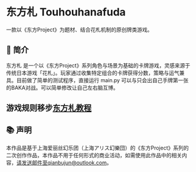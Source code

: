 # 东方札 Touhouhanafuda
一款以《东方Project》为题材、结合花札机制的原创牌类游戏。

## 🎴 简介
东方札 是一个以《东方Project》系列角色与场景为基础的卡牌游戏，灵感来源于传统日本游戏「花札」。玩家通过收集特定组合的卡牌获得分数，策略与运气兼具。目前做了简单的测试程序，直接运行 main.py 可以与只会出自己手牌第一张的BAKA对战。可以简单修改让自己左右脑互博。

## 游戏规则移步[东方札教程](./touhouhanafuda.md)

## 📚 声明
本作品是基于上海爱丽丝幻乐团（上海アリス幻樂団）的《东方Project》系列的二次创作作品，本作品不用于任何形式的商业活动，如需使用此作品中的相关内容，请发送邮件至qianbujun@outlook.com。  
